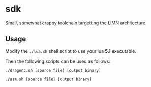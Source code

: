 # sdk

Small, somewhat crappy toolchain targetting the LIMN architecture.

## Usage

Modify the `./lua.sh` shell script to use your lua **5.1** executable.

Then the following scripts can be used as follows:

`./dragonc.sh [source file] [output binary]`

`./asm.sh [source file] [output binary]`
